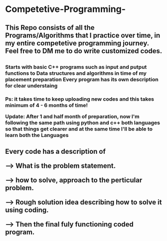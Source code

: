 # Competetive-Programming-
<h2> This Repo consists of all the Programs/Algorithms that I practice over time, in my entire competetive programming journey.
Feel free to DM me to do write customized codes. <h2>
<h3> Starts with basic C++ programs such as input and putput functions to Data structures and algorithms in time of my placement preparation
Every program has its own description for clear understaing <h3>
 Ps: it takes time to keep uploading new codes and this takes minimum of 4 - 6 months of time!

 Update: After 1 and half month of preparation, now I'm following the same path using python and c++ both languages so that things get clearer and at the same time I'll be able to learn both the Languages
 
<h2> Every code has a description of 
 
 --> What is the problem statement.
 
 --> how to solve, approach to the perticular problem.
 
 --> Rough solution idea describing how to solve it using coding.
 
 --> Then the final fuly functioning coded program.
 
 </h2>
